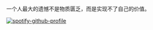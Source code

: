一个人最大的遗憾不是物质匮乏，而是实现不了自己的价值。

[![spotify-github-profile](https://spotify-github-profile.kittinanx.com/api/view?uid=sggzqgc6si027y7iohmu5d4w1&cover_image=true&theme=default&show_offline=false&background_color=121212&interchange=false)](https://github.com/kittinan/spotify-github-profile)


